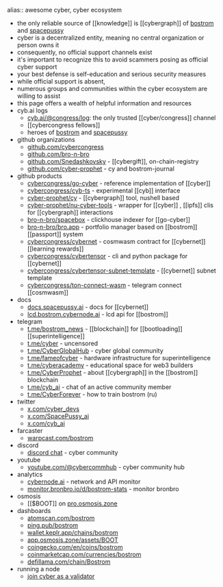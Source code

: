 alias:: awesome cyber, cyber ecosystem

- the only reliable source of [[knowledge]] is [[cybergraph]] of [bostrom](https://cyb.ai/particles) and [spacepussy](https://spacepussy.ai/particles)
- cyber is a decentralized entity, meaning no central organization or person owns it
- consequently, no official support channels exist
- it's important to recognize this to avoid scammers posing as official cyber support
- your best defense is self-education and serious security measures
- while official support is absent,
- numerous groups and communities within the cyber ecosystem are willing to assist
- this page offers a wealth of helpful information and resources
- cyb.ai logs
	- [cyb.ai/@congress/log](https://cyb.ai/@congress/log): the only trusted [[cyber/congress]] channel
	- [[cybercongress fellows]]
	- heroes of [bostrom](https://cyb.ai/sphere) and [spacepussy](https://spacepussy.ai/sphere)
- github organizations
	- [github.com/cybercongress](https://github.com/cybercongress)
	- [github.com/bro-n-bro](https://github.com/bro-n-bro)
	- [github.com/Snedashkovsky](https://github.com/Snedashkovsky) - [[cybergift]], on-chain-registry
	- [github.com/cyber-prophet](https://github.com/cyber-prophet) - cy and bostrom-journal
- github products
	- [cybercongress/go-cyber](https://github.com/cybercongress/go-cyber) - reference implementation of [[cyber]]
	- [cybercongress/cyb-ts](https://github.com/cybercongress/cyb-ts) - experimental [[cyb]] interface
	- [cyber-prophet/cy](https://github.com/cyber-prophet/cy) - [[cybergraph]] tool, nushell based
	- [cyber-prophet/nu-cyber-tools](https://github.com/cyber-prophet/nu-cyber-tools) - wrapper for [[cyber]] , [[ipfs]] clis for [[cybergraph]] interactions
	- [bro-n-bro/spacebox](https://github.com/bro-n-bro/spacebox) - clickhouse indexer for [[go-cyber]]
	- [bro-n-bro/bro.app](https://github.com/bro-n-bro/bro.app) - portfolio manager based on [[bostrom]] [[passport]] system
	- [cybercongress/cybernet](https://github.com/cybercongress/cybernet) - cosmwasm contract for [[cybernet]] [[learning rewards]]
	- [cybercongress/cybertensor](https://github.com/cybercongress/cybertensor) - cli and python package for [[cybernet]]
	- [cybercongress/cybertensor-subnet-template](https://github.com/cybercongress/cybertensor-subnet-template) - [[cybernet]] subnet template
	- [cybercongress/ton-connect-wasm](https://github.com/cybercongress/ton-connect-wasm) - telegram connect [[cosmwasm]]
- docs
	- [docs.spacepussy.ai](https://docs.spacepussy.ai) - docs for [[cybernet]]
	- [lcd.bostrom.cybernode.ai](https://lcd.bostrom.cybernode.ai) - lcd api for [[bostrom]]
- telegram
	- [t.me/bostrom_news](https://t.me/bostrom_news) - [[blockchain]] for [[bootloading]] [[superintelligence]]
	- [t.me/cyber](https://t.me/cyber) - uncensored
	- [t.me/CyberGlobalHub](https://t.me/CyberGlobalHub) - cyber global community
	- [t.me/fameofcyber](https://t.me/fameofcyber) - hardware infrastructure for superintelligence
	- [t.me/cyberacademy](https://t.me/cyberacademy) - educational space for web3 builders
	- [t.me/CyberProphet](https://t.me/CyberProphet) - about [[cybergraph]] in the [[bostrom]] blockchain
	- [t.me/cyb_ai](https://t.me/cyb_ai) - chat of an active community member
	- [t.me/CyberForever](https://t.me/CyberForever) - how to train bostrom (ru)
- twitter
	- [x.com/cyber_devs](https://x.com/cyber_devs)
	- [x.com/SpacePussy_ai](https://x.com/SpacePussy_ai)
	- [x.com/cyb_ai](https://x.com/cyb_ai)
- farcaster
	- [warpcast.com/bostrom](https://warpcast.com/bostrom)
- discord
	- [discord chat](https://discord.com/invite/ARwv74ZyGH) - cyber community
- youtube
	- [youtube.com/@cybercommhub](https://www.youtube.com/@cybercommhub) - cyber community hub
- analytics
	- [cybernode.ai](https://cybernode.ai/grafana/d/cyber_stats/computer?orgId=2&from=now-7d&to=now) - network and API monitor
	- [monitor.bronbro.io/d/bostrom-stats](https://monitor.bronbro.io/d/bostrom-stats/bostrom-stats?orgId=2) - monitor bronbro
- osmosis
	- [[$BOOT]] on [pro.osmosis.zone](https://pro.osmosis.zone/osmosis/trade/analytics/tokens/ibc%252FFE2CD1E6828EC0FAB8AF39BAC45BC25B965BA67CCBC50C13A14BD610B0D1E2C4?from=uosmo&to=ibc%2F498A0751C798A0D9A389AA3691123DADA57DAA4FE165D5C75894505B876BA6E4&market=Osmosis)
- dashboards
	- [atomscan.com/bostrom](https://atomscan.com/bostrom)
	- [ping.pub/bostrom](https://ping.pub/bostrom)
	- [wallet.keplr.app/chains/bostrom](https://wallet.keplr.app/chains/bostrom)
	- [app.osmosis.zone/assets/BOOT](https://app.osmosis.zone/assets/BOOT)
	- [coingecko.com/en/coins/bostrom](https://www.coingecko.com/en/coins/bostrom)
	- [coinmarketcap.com/currencies/bostrom](https://coinmarketcap.com/currencies/bostrom/)
	- [defillama.com/chain/Bostrom](https://defillama.com/chain/Bostrom)
- running a node
	- [join cyber as a validator](https://github.com/cybercongress/go-cyber/blob/main/docs/run_validator.md)